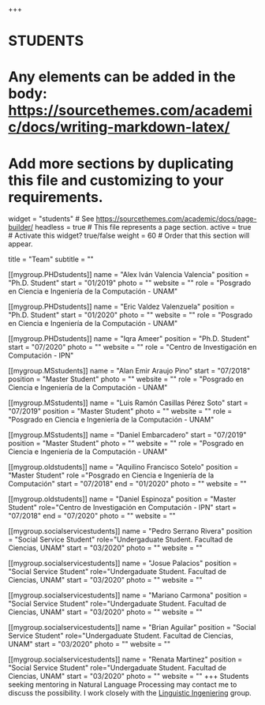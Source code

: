 +++
# STUDENTS
# Any elements can be added in the body: https://sourcethemes.com/academic/docs/writing-markdown-latex/
# Add more sections by duplicating this file and customizing to your requirements.

widget = "students"  # See https://sourcethemes.com/academic/docs/page-builder/
headless = true  # This file represents a page section.
active = true  # Activate this widget? true/false
weight = 60  # Order that this section will appear.

title = "Team"
subtitle = ""

[[mygroup.PHDstudents]]
  name = "Alex Iván Valencia Valencia"
  position = "Ph.D. Student"
  start = "01/2019"
  photo = ""
  website = ""
  role = "Posgrado en Ciencia e Ingeniería de la Computación - UNAM"

[[mygroup.PHDstudents]]
  name = "Eric Valdez Valenzuela"
  position = "Ph.D. Student"
  start = "01/2020" 
  photo = ""
  website = ""
  role = "Posgrado en Ciencia e Ingeniería de la Computación - UNAM"

[[mygroup.PHDstudents]]
  name = "Iqra Ameer"
  position = "Ph.D. Student"
  start = "07/2020"
  photo = ""
  website = ""
  role = "Centro de Investigación en Computación - IPN"
  

[[mygroup.MSstudents]]
  name = "Alan Emir Araujo Pino"
  start = "07/2018"
  position = "Master Student"
  photo = ""
  website = ""
  role = "Posgrado en Ciencia e Ingeniería de la Computación - UNAM"

[[mygroup.MSstudents]]
  name = "Luis Ramón Casillas Pérez Soto"
  start = "07/2019"
  position = "Master Student"
  photo = ""
  website = ""
  role = "Posgrado en Ciencia e Ingeniería de la Computación - UNAM"

[[mygroup.MSstudents]]
  name = "Daniel Embarcadero"
  start = "07/2019"
  position = "Master Student"
  photo = ""
  website = ""
  role = "Posgrado en Ciencia e Ingeniería de la Computación - UNAM"

[[mygroup.oldstudents]]
  name = "Aquilino Francisco Sotelo"
  position = "Master Student"
  role ="Posgrado en Ciencia e Ingeniería de la Computación"
  start = "07/2018"
  end = "01/2020"
  photo = ""
  website = ""

[[mygroup.oldstudents]]
  name = "Daniel Espinoza"
  position = "Master Student"
  role="Centro de Investigación en Computación - IPN"
  start = "07/2018"
  end = "07/2020"
  photo = ""
  website = ""

  
[[mygroup.socialservicestudents]]
  name = "Pedro Serrano Rivera"
  position = "Social Service Student"
  role="Undergaduate Student. Facultad de Ciencias, UNAM"
  start = "03/2020" 
  photo = ""
  website = ""

[[mygroup.socialservicestudents]]
  name = "Josue Palacios"
  position = "Social Service Student"
  role="Undergaduate Student. Facultad de Ciencias, UNAM"
  start = "03/2020" 
  photo = ""
  website = ""

[[mygroup.socialservicestudents]]
  name = "Mariano Carmona"
  position = "Social Service Student"
  role="Undergaduate Student. Facultad de Ciencias, UNAM"
  start = "03/2020" 
  photo = ""
  website = ""

  [[mygroup.socialservicestudents]]
  name = "Brian Aguilar"
  position = "Social Service Student"
  role="Undergaduate Student. Facultad de Ciencias, UNAM"
  start = "03/2020" 
  photo = ""
  website = ""

  [[mygroup.socialservicestudents]]
  name = "Renata Martinez"
  position = "Social Service Student"
  role="Undergaduate Student. Facultad de Ciencias, UNAM"
  start = "03/2020" 
  photo = ""
  website = ""
+++
Students seeking mentoring in Natural Language Processing may contact me to discuss the possibility. I work closely with the [Linguistic Ingeniering](http://grupos.iingen.unam.mx/iling/es-mx/Paginas/default.aspx) group.

